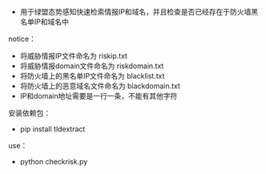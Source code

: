 * 用于绿盟态势感知快速检索情报IP和域名，并且检查是否已经存在于防火墙黑名单IP和域名中  


notice：  
* 将威胁情报IP文件命名为 riskip.txt  
* 将威胁情报domain文件命名为 riskdomain.txt  
* 将防火墙上的黑名单IP文件命名为 blacklist.txt  
* 将防火墙上的恶意域名文件命名为 blackdomain.txt  
* IP和domain地址需要是一行一条，不能有其他字符  


安装依赖包：
* pip install tldextract  


use：  
* python checkrisk.py  
